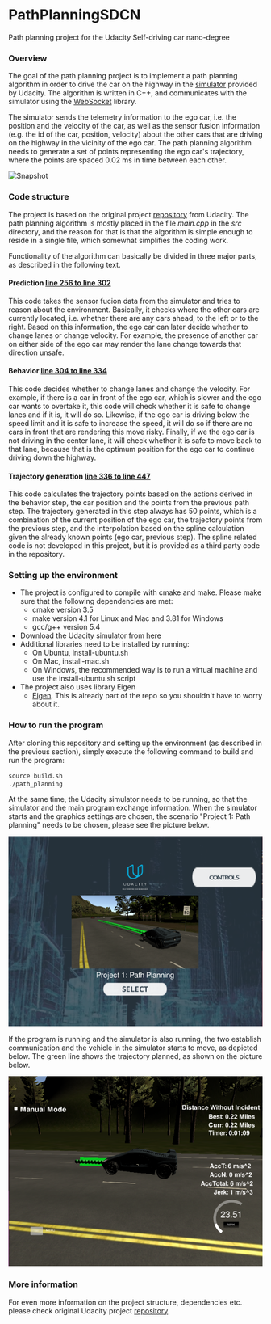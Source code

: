 # PathPlanningSDCN
Path planning project for the Udacity Self-driving car nano-degree

### Overview

The goal of the path planning project is to implement a path planning algorithm in order to drive the car on the highway in the [simulator](https://github.com/udacity/self-driving-car-sim/releases/tag/T3_v1.2) provided by Udacity. The algorithm is written in C++, and communicates with the simulator using the [WebSocket](https://en.wikipedia.org/wiki/WebSocket) library. 

The simulator sends the telemetry information to the ego car, i.e. the position and the velocity of the car, as well as the sensor fusion information (e.g. the id of the car, position, velocity) about the other cars that are driving on the highway in the vicinity of the ego car. The path planning algorithm needs to generate a set of points representing the ego car's trajectory, where the points are spaced 0.02 ms in time between each other.

![Snapshot](images/snapshot1.png)

### Code structure

The project is based on the original project [repository](https://github.com/udacity/CarND-Path-Planning-Project) from Udacity. The path planning algorithm is mostly placed in the file _main.cpp_ in the _src_ directory, and the reason for that is that the algorithm is simple enough to reside in a single file, which somewhat simplifies the coding work. 

Functionality of the algorithm can basically be divided in three major parts, as described in the following text. 

#### Prediction [line 256 to line 302](./src/main.cpp#L256)

This code takes the sensor fucion data from the simulator and tries to reason about the environment. Basically, it checks where the other cars are currently located, i.e. whether there are any cars ahead, to the left or to the right. Based on this information, the ego car can later decide whether to change lanes or change velocity. For example, the presence of another car on either side of the ego car may render the lane change towards that direction unsafe. 

#### Behavior [line 304 to line 334](./src/main.cpp#L304)

This code decides whether to change lanes and change the velocity. For example, if there is a car in front of the ego car, which is slower and the ego car wants to overtake it, this code will check whether it is safe to change lanes and if it is, it will do so. Likewise, if the ego car is driving below the speed limit and it is safe to increase the speed, it will do so if there are no cars in front that are rendering this move risky. Finally, if we the ego car is not driving in the center lane, it will check whether it is safe to move back to that lane, because that is the optimum position for the ego car to continue driving down the highway.

#### Trajectory generation [line 336 to line 447](./src/main.cpp#L336)

This code calculates the trajectory points based on the actions derived in the behavior step, the car position and the points from the previous path step. The trajectory generated in this step always has 50 points, which is a combination of the current position of the ego car, the trajectory points from the previous step, and the interpolation based on the spline calculation given the already known points (ego car, previous step). The spline related code is not developed in this project, but it is provided as a third party code in the repository. 

### Setting up the environment 
- The project is configured to compile with cmake and make. Please make sure that the following dependencies are met:
   - cmake version 3.5
   - make version 4.1 for Linux and Mac and 3.81 for Windows
   - gcc/g++ version 5.4
- Download the Udacity simulator from [here](https://github.com/udacity/self-driving-car-sim/releases/)
- Additional libraries need to be installed by running:
   - On Ubuntu, install-ubuntu.sh 
   - On Mac, install-mac.sh
   - On Windows, the recommended way is to run a virtual machine and use the install-ubuntu.sh script
- The project also uses library Eigen 
   - [Eigen](http://eigen.tuxfamily.org/index.php?title=Main_Page). This is already part of the repo so you shouldn't have to worry about it.
   
### How to run the program

After cloning this repository and setting up the environment (as described in the previous section), simply execute the following command to build and run the program:
```
source build.sh
./path_planning
```
At the same time, the Udacity simulator needs to be running, so that the simulator and the main program exchange information. When the simulator starts and the graphics settings are chosen, the scenario "Project 1: Path planning" needs to be chosen, please see the picture below. 

<img src="images/scr1.png" width="700" alt="Simulator Screenshot" />

If the program is running and the simulator is also running, the two establish communication and the vehicle in the simulator starts to move, as depicted below. The green line shows the trajectory planned, as shown on the picture below. 

<img src="images/scr2.png" width="700" alt="Simulator Screenshot" />

### More information
For even more information on the project structure, dependencies etc. please check original Udacity project [repository](https://github.com/udacity/CarND-Path-Planning-Project)
